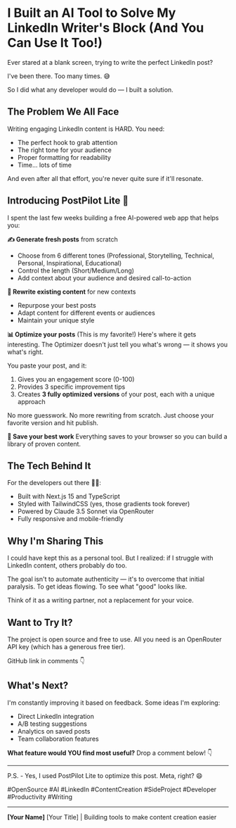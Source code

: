# I Built an AI Tool to Solve My LinkedIn Writer's Block (And You Can Use It Too!)

Ever stared at a blank screen, trying to write the perfect LinkedIn post? 

I've been there. Too many times. 😅

So I did what any developer would do — I built a solution.

## The Problem We All Face

Writing engaging LinkedIn content is HARD. You need:
- The perfect hook to grab attention
- The right tone for your audience  
- Proper formatting for readability
- Time... lots of time

And even after all that effort, you're never quite sure if it'll resonate.

## Introducing PostPilot Lite 🚀

I spent the last few weeks building a free AI-powered web app that helps you:

**✍️ Generate fresh posts** from scratch
- Choose from 6 different tones (Professional, Storytelling, Technical, Personal, Inspirational, Educational)
- Control the length (Short/Medium/Long)
- Add context about your audience and desired call-to-action

**🔄 Rewrite existing content** for new contexts
- Repurpose your best posts
- Adapt content for different events or audiences
- Maintain your unique style

**📊 Optimize your posts** (This is my favorite!)
Here's where it gets interesting. The Optimizer doesn't just tell you what's wrong — it shows you what's right.

You paste your post, and it:
1. Gives you an engagement score (0-100)
2. Provides 3 specific improvement tips
3. Creates **3 fully optimized versions** of your post, each with a unique approach

No more guesswork. No more rewriting from scratch. Just choose your favorite version and hit publish.

**📁 Save your best work**
Everything saves to your browser so you can build a library of proven content.

## The Tech Behind It

For the developers out there 👨‍💻:
- Built with Next.js 15 and TypeScript
- Styled with TailwindCSS (yes, those gradients took forever)
- Powered by Claude 3.5 Sonnet via OpenRouter
- Fully responsive and mobile-friendly

## Why I'm Sharing This

I could have kept this as a personal tool. But I realized: if I struggle with LinkedIn content, others probably do too.

The goal isn't to automate authenticity — it's to overcome that initial paralysis. To get ideas flowing. To see what "good" looks like.

Think of it as a writing partner, not a replacement for your voice.

## Want to Try It?

The project is open source and free to use. All you need is an OpenRouter API key (which has a generous free tier).

GitHub link in comments 👇

## What's Next?

I'm constantly improving it based on feedback. Some ideas I'm exploring:
- Direct LinkedIn integration
- A/B testing suggestions  
- Analytics on saved posts
- Team collaboration features

**What feature would YOU find most useful?** Drop a comment below! 👇

---

P.S. - Yes, I used PostPilot Lite to optimize this post. Meta, right? 😄

#OpenSource #AI #LinkedIn #ContentCreation #SideProject #Developer #Productivity #Writing

---

**[Your Name]**
[Your Title] | Building tools to make content creation easier
